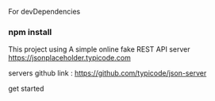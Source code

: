 
For devDependencies
### npm install


This project using A simple online fake REST API server https://jsonplaceholder.typicode.com

servers github link : https://github.com/typicode/json-server

get started 


